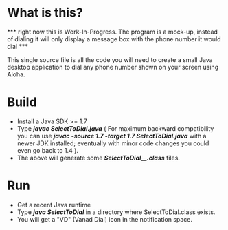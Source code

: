 What is this?
=============

*** right now this is Work-In-Progress. The program is a mock-up, instead of dialing it will only display a message box with the phone number it would dial ***

This single source file is all the code you will need to create a small Java desktop application to dial any phone number shown on your screen using Aloha.

Build
=====

- Install a Java SDK >= 1.7
- Type ***javac SelectToDial.java***
( For maximum backward compatibility you can use ***javac -source 1.7 -target 1.7 SelectToDial.java*** with a newer JDK installed; eventually with minor code changes you could even go back to 1.4 ).
- The above will generate some ***SelectToDial__.class*** files.

Run
===

- Get a recent Java runtime
- Type ***java SelectToDial*** in a directory where SelectToDial.class exists.
- You will get a "VD" (Vanad Dial) icon in the notification space.
  

